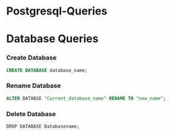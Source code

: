 # Postgresql-Queries
# Database Queries
  
### Create Database 
```sql
CREATE DATABASE database_name;
```
### Rename Database
```sql
ALTER DATABSE "Current_database_name" RENAME TO "new_name";
```

### Delete Database
```node
DROP DATABASE Databasename;
```

